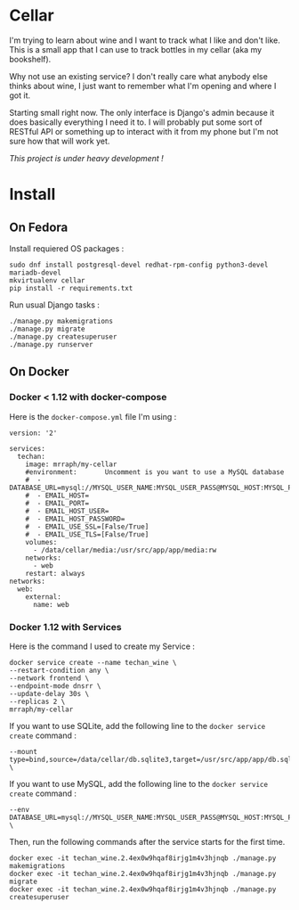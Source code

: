 # Cellar

I'm trying to learn about wine and I want to track what I like
and don't like. This is a small app that I can use to track bottles
in my cellar (aka my bookshelf).

Why not use an existing service? I don't really care what anybody else
thinks about wine, I just want to remember what I'm opening and where I
got it.

Starting small right now. The only interface is Django's admin because
it does basically everything I need it to. I will probably put some sort
of RESTful API or something up to interact with it from my phone but I'm
not sure how that will work yet.

_This project is under heavy development !_

# Install


## On Fedora

Install requiered OS packages :

    sudo dnf install postgresql-devel redhat-rpm-config python3-devel mariadb-devel
    mkvirtualenv cellar
    pip install -r requirements.txt

Run usual Django tasks :

    ./manage.py makemigrations
    ./manage.py migrate
    ./manage.py createsuperuser
    ./manage.py runserver


## On Docker

### Docker < 1.12 with docker-compose

Here is the `docker-compose.yml` file I'm using :

    version: '2'

    services:
      techan:
        image: mrraph/my-cellar
        #environment:       Uncomment is you want to use a MySQL database
        #  - DATABASE_URL=mysql://MYSQL_USER_NAME:MYSQL_USER_PASS@MYSQL_HOST:MYSQL_PORT/DB_NAME
        #  - EMAIL_HOST=
        #  - EMAIL_PORT=
        #  - EMAIL_HOST_USER=
        #  - EMAIL_HOST_PASSWORD=
        #  - EMAIL_USE_SSL=[False/True]
        #  - EMAIL_USE_TLS=[False/True]
        volumes:
          - /data/cellar/media:/usr/src/app/app/media:rw
        networks:
          - web
        restart: always
    networks:
      web:
        external:
          name: web


### Docker 1.12 with Services

Here is the command I used to create my Service :

    docker service create --name techan_wine \
    --restart-condition any \
    --network frontend \
    --endpoint-mode dnsrr \
    --update-delay 30s \
    --replicas 2 \
    mrraph/my-cellar


If you want to use SQLite, add the following line to the `docker service create` command :

    --mount type=bind,source=/data/cellar/db.sqlite3,target=/usr/src/app/app/db.sqlite3 \

If you want to use MySQL, add the following line to the `docker service create` command :


    --env DATABASE_URL=mysql://MYSQL_USER_NAME:MYSQL_USER_PASS@MYSQL_HOST:MYSQL_PORT/DB_NAME \

Then, run the following commands after the service starts for the first time.

    docker exec -it techan_wine.2.4ex0w9hqaf8irjg1m4v3hjnqb ./manage.py makemigrations
    docker exec -it techan_wine.2.4ex0w9hqaf8irjg1m4v3hjnqb ./manage.py migrate
    docker exec -it techan_wine.2.4ex0w9hqaf8irjg1m4v3hjnqb ./manage.py createsuperuser
